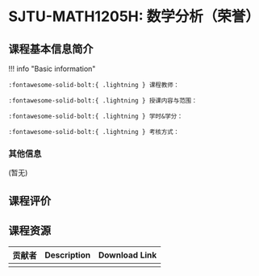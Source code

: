 # SJTU-MATH1205H: 数学分析（荣誉）

<!-- 课程的基本信息简介 -->
<!-- 这一部分主要记录老师们上课的客观信息，例如考核方式和授课范围等 -->
## 课程基本信息简介

<!-- 下面一行请勿删除，注意缩进 -->
<!-- markdown 格式详见: https://squidfunk.github.io/mkdocs-material/reference/admonitions/ -->
!!! info "Basic information"

    :fontawesome-solid-bolt:{ .lightning } 课程教师：

    :fontawesome-solid-bolt:{ .lightning } 授课内容与范围：

    :fontawesome-solid-bolt:{ .lightning } 学时&学分：

    :fontawesome-solid-bolt:{ .lightning } 考核方式：


<!-- You are free to add some contents in it! -->
### 其他信息

(暂无)


<!-- 对课程的主观性评价请放在这里，包括对学弟学妹的建议等等 -->
<!-- markdown 格式详见: https://squidfunk.github.io/mkdocs-material/reference/admonitions/ -->
## 课程评价




## 课程资源

<!-- PDF or zip-->
<!-- icons for pdf :fontawesome-solid-file-pdf:{ .saic } -->
<!-- icons for zip :fontawesome-solid-file-zipper:{ .saic } -->
<!-- 存储链接推荐使用jbox云盘或者其他云服务器，在表格中只需要贴上下载链接即可，建议zip或者PDF文件，贴其他网站的链接也可以 -->


| 贡献者            |   Description        |     Download Link                  |
| ----            |------                | ------------------------------------ |
|||



